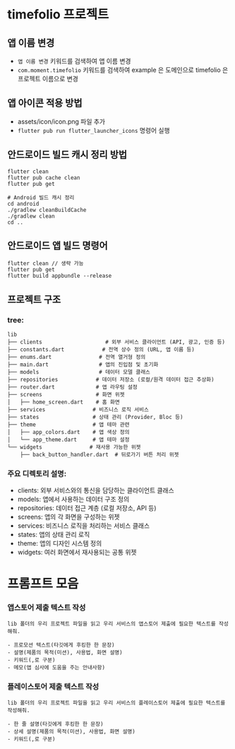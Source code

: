 # timefolio 프로젝트

## 앱 이름 변경
- `앱 이름 변경` 키워드를 검색하여 앱 이름 변경
- `com.moment.timefolio` 키워드를 검색하여 example 은 도메인으로 timefolio 은 프로젝트 이름으로 변경

## 앱 아이콘 적용 방법
- assets/icon/icon.png 파일 추가
- `flutter pub run flutter_launcher_icons` 명령어 실행

## 안드로이드 빌드 캐시 정리 방법
```
flutter clean
flutter pub cache clean
flutter pub get

# Android 빌드 캐시 정리
cd android 
./gradlew cleanBuildCache
./gradlew clean
cd ..
```

## 안드로이드 앱 빌드 명령어
```
flutter clean // 생략 가능
flutter pub get
flutter build appbundle --release
```

## 프로젝트 구조

### tree:
```
lib
├── clients                    # 외부 서비스 클라이언트 (API, 광고, 인증 등)
├── constants.dart            # 전역 상수 정의 (URL, 앱 이름 등)
├── enums.dart               # 전역 열거형 정의
├── main.dart                # 앱의 진입점 및 초기화
├── models                   # 데이터 모델 클래스
├── repositories            # 데이터 저장소 (로컬/원격 데이터 접근 추상화)
├── router.dart             # 앱 라우팅 설정
├── screens                 # 화면 위젯
│   ├── home_screen.dart    # 홈 화면
├── services               # 비즈니스 로직 서비스
├── states                 # 상태 관리 (Provider, Bloc 등)
├── theme                  # 앱 테마 관련
│   ├── app_colors.dart    # 앱 색상 정의
│   └── app_theme.dart     # 앱 테마 설정
└── widgets               # 재사용 가능한 위젯
    ├── back_button_handler.dart  # 뒤로가기 버튼 처리 위젯
```
### 주요 디렉토리 설명:
- clients: 외부 서비스와의 통신을 담당하는 클라이언트 클래스
- models: 앱에서 사용하는 데이터 구조 정의
- repositories: 데이터 접근 계층 (로컬 저장소, API 등)
- screens: 앱의 각 화면을 구성하는 위젯
- services: 비즈니스 로직을 처리하는 서비스 클래스
- states: 앱의 상태 관리 로직
- theme: 앱의 디자인 시스템 정의
- widgets: 여러 화면에서 재사용되는 공통 위젯


# 프롬프트 모음

### 앱스토어 제출 텍스트 작성
```
lib 폴더의 우리 프로젝트 파일을 읽고 우리 서비스의 앱스토어 제출에 필요한 텍스트를 작성해줘.

- 프로모션 텍스트(타깃에게 후킹한 한 문장)
- 설명(제품의 목적(미션), 사용법, 화면 설명)
- 키워드(,로 구분)
- 메모(앱 심사에 도움을 주는 안내사항)
```

### 플레이스토어 제출 텍스트 작성
```
lib 폴더의 우리 프로젝트 파일을 읽고 우리 서비스의 플레이스토어 제출에 필요한 텍스트를 작성해줘.

- 한 줄 설명(타깃에게 후킹한 한 문장)
- 상세 설명(제품의 목적(미션), 사용법, 화면 설명)
- 키워드(,로 구분)
```
